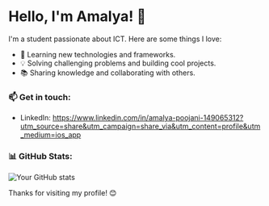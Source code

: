 # Hello, I'm Amalya! 👋

I'm a student passionate about ICT. Here are some things I love:

- 🚀 Learning new technologies and frameworks.
- 💡 Solving challenging problems and building cool projects.
- 📚 Sharing knowledge and collaborating with others.


### 📫 Get in touch:

- LinkedIn: https://www.linkedin.com/in/amalya-poojani-149065312?utm_source=share&utm_campaign=share_via&utm_content=profile&utm_medium=ios_app


### 📊 GitHub Stats:

![Your GitHub stats](https://github-readme-stats.vercel.app/api?username=yourusername&show_icons=true&theme=radical)


Thanks for visiting my profile! 😊


